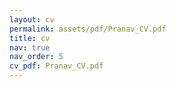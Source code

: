 ```yaml
---
layout: cv
permalink: assets/pdf/Pranav_CV.pdf
title: cv
nav: true
nav_order: 5
cv_pdf: Pranav_CV.pdf
---
```

